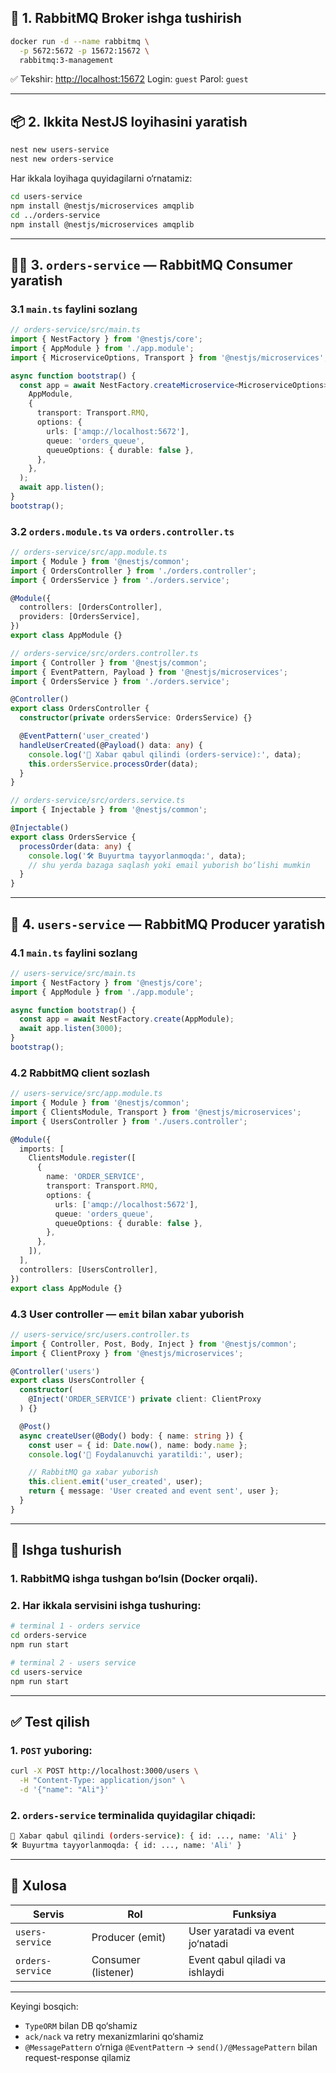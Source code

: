 ## 🧱 1. RabbitMQ Broker ishga tushirish

```bash
docker run -d --name rabbitmq \
  -p 5672:5672 -p 15672:15672 \
  rabbitmq:3-management
```

✅ Tekshir: [http://localhost:15672](http://localhost:15672)
Login: `guest`
Parol: `guest`

---

## 📦 2. Ikkita NestJS loyihasini yaratish

```bash
nest new users-service
nest new orders-service
```

Har ikkala loyihaga quyidagilarni o‘rnatamiz:

```bash
cd users-service
npm install @nestjs/microservices amqplib
cd ../orders-service
npm install @nestjs/microservices amqplib
```

---

## 👨‍💻 3. `orders-service` — RabbitMQ **Consumer** yaratish

### 3.1 `main.ts` faylini sozlang

```ts
// orders-service/src/main.ts
import { NestFactory } from '@nestjs/core';
import { AppModule } from './app.module';
import { MicroserviceOptions, Transport } from '@nestjs/microservices';

async function bootstrap() {
  const app = await NestFactory.createMicroservice<MicroserviceOptions>(
    AppModule,
    {
      transport: Transport.RMQ,
      options: {
        urls: ['amqp://localhost:5672'],
        queue: 'orders_queue',
        queueOptions: { durable: false },
      },
    },
  );
  await app.listen();
}
bootstrap();
```

### 3.2 `orders.module.ts` va `orders.controller.ts`

```ts
// orders-service/src/app.module.ts
import { Module } from '@nestjs/common';
import { OrdersController } from './orders.controller';
import { OrdersService } from './orders.service';

@Module({
  controllers: [OrdersController],
  providers: [OrdersService],
})
export class AppModule {}
```

```ts
// orders-service/src/orders.controller.ts
import { Controller } from '@nestjs/common';
import { EventPattern, Payload } from '@nestjs/microservices';
import { OrdersService } from './orders.service';

@Controller()
export class OrdersController {
  constructor(private ordersService: OrdersService) {}

  @EventPattern('user_created')
  handleUserCreated(@Payload() data: any) {
    console.log('📩 Xabar qabul qilindi (orders-service):', data);
    this.ordersService.processOrder(data);
  }
}
```

```ts
// orders-service/src/orders.service.ts
import { Injectable } from '@nestjs/common';

@Injectable()
export class OrdersService {
  processOrder(data: any) {
    console.log('🛠 Buyurtma tayyorlanmoqda:', data);
    // shu yerda bazaga saqlash yoki email yuborish bo‘lishi mumkin
  }
}
```

---

## 👤 4. `users-service` — RabbitMQ **Producer** yaratish

### 4.1 `main.ts` faylini sozlang

```ts
// users-service/src/main.ts
import { NestFactory } from '@nestjs/core';
import { AppModule } from './app.module';

async function bootstrap() {
  const app = await NestFactory.create(AppModule);
  await app.listen(3000);
}
bootstrap();
```

### 4.2 RabbitMQ client sozlash

```ts
// users-service/src/app.module.ts
import { Module } from '@nestjs/common';
import { ClientsModule, Transport } from '@nestjs/microservices';
import { UsersController } from './users.controller';

@Module({
  imports: [
    ClientsModule.register([
      {
        name: 'ORDER_SERVICE',
        transport: Transport.RMQ,
        options: {
          urls: ['amqp://localhost:5672'],
          queue: 'orders_queue',
          queueOptions: { durable: false },
        },
      },
    ]),
  ],
  controllers: [UsersController],
})
export class AppModule {}
```

### 4.3 User controller — `emit` bilan xabar yuborish

```ts
// users-service/src/users.controller.ts
import { Controller, Post, Body, Inject } from '@nestjs/common';
import { ClientProxy } from '@nestjs/microservices';

@Controller('users')
export class UsersController {
  constructor(
    @Inject('ORDER_SERVICE') private client: ClientProxy
  ) {}

  @Post()
  async createUser(@Body() body: { name: string }) {
    const user = { id: Date.now(), name: body.name };
    console.log('👤 Foydalanuvchi yaratildi:', user);

    // RabbitMQ ga xabar yuborish
    this.client.emit('user_created', user);
    return { message: 'User created and event sent', user };
  }
}
```

---

## 🚀 Ishga tushurish

### 1. RabbitMQ ishga tushgan bo‘lsin (Docker orqali).

### 2. Har ikkala servisini ishga tushuring:

```bash
# terminal 1 - orders service
cd orders-service
npm run start

# terminal 2 - users service
cd users-service
npm run start
```

---

## ✅ Test qilish

### 1. `POST` yuboring:

```bash
curl -X POST http://localhost:3000/users \
  -H "Content-Type: application/json" \
  -d '{"name": "Ali"}'
```

### 2. `orders-service` terminalida quyidagilar chiqadi:

```bash
📩 Xabar qabul qilindi (orders-service): { id: ..., name: 'Ali' }
🛠 Buyurtma tayyorlanmoqda: { id: ..., name: 'Ali' }
```

---

## 🧠 Xulosa

| Servis           | Rol                 | Funksiya                         |
| ---------------- | ------------------- | -------------------------------- |
| `users-service`  | Producer (emit)     | User yaratadi va event jo‘natadi |
| `orders-service` | Consumer (listener) | Event qabul qiladi va ishlaydi   |

---

Keyingi bosqich:

* `TypeORM` bilan DB qo‘shamiz
* `ack/nack` va retry mexanizmlarini qo‘shamiz
* `@MessagePattern` o‘rniga `@EventPattern` → `send()/@MessagePattern` bilan request-response qilamiz
 
